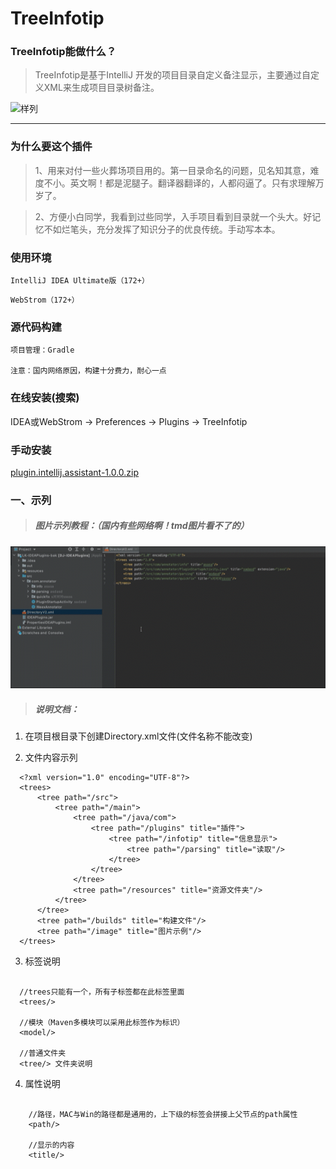 # TreeInfotip

### TreeInfotip能做什么？

> TreeInfotip是基于IntelliJ 开发的项目目录自定义备注显示，主要通过自定义XML来生成项目目录树备注。

 ![样列](https://raw.githubusercontent.com/Link-Kou/intellij-treeInfotip/master/image/2020-03-18_16-47-30.jpg "样列")
  
---


### 为什么要这个插件

> 1、用来对付一些火葬场项目用的。第一目录命名的问题，见名知其意，难度不小。英文啊！都是泥腿子。翻译器翻译的，人都闷逼了。只有求理解万岁了。

> 2、方便小白同学，我看到过些同学，入手项目看到目录就一个头大。好记忆不如烂笔头，充分发挥了知识分子的优良传统。手动写本本。


### 使用环境

`IntelliJ IDEA Ultimate版（172+）`

`WebStrom（172+）`

### 源代码构建

    项目管理：Gradle
    
    注意：国内网络原因，构建十分费力，耐心一点
   
### 在线安装(搜索)

 IDEA或WebStrom -> Preferences -> Plugins -> TreeInfotip
 
### 手动安装

 [plugin.intellij.assistant-1.0.0.zip](https://raw.githubusercontent.com/Link-Kou/intellij-treeInfotip/master/builds/plugin.intellij.assistant-1.0.0.zip)
 
### 一、示列
> ##### 图片示列教程：（国内有些网络啊！tmd图片看不了的）


 ![样列](https://raw.githubusercontent.com/Link-Kou/intellij-treeInfotip/master/image/2020-03-18_16-46-20.gif "样列")
 

> ##### 说明文档：

1. 在项目根目录下创建Directory.xml文件(文件名称不能改变)

2. 文件内容示列
```xml：
  <?xml version="1.0" encoding="UTF-8"?>
  <trees>
      <tree path="/src">
          <tree path="/main">
              <tree path="/java/com">
                  <tree path="/plugins" title="插件">
                      <tree path="/infotip" title="信息显示">
                          <tree path="/parsing" title="读取"/>
                      </tree>
                  </tree>
              </tree>
              <tree path="/resources" title="资源文件夹"/>
          </tree>
      </tree>
      <tree path="/builds" title="构建文件"/>
      <tree path="/image" title="图片示例"/>
  </trees>
```

3. 标签说明
```xml：

  //trees只能有一个，所有子标签都在此标签里面
  <trees/>

  //模块（Maven多模块可以采用此标签作为标识） 
  <model/>

  //普通文件夹
  <tree/> 文件夹说明
```

4. 属性说明
```xml：

    //路径，MAC与Win的路径都是通用的，上下级的标签会拼接上父节点的path属性
    <path/> 

    //显示的内容
    <title/> 
```